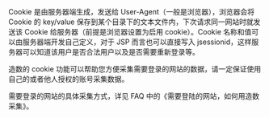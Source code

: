 Cookie 是由服务器端生成，发送给 User-Agent（一般是浏览器），浏览器会将 Cookie 的 key/value 保存到某个目录下的文本文件内，下次请求同一网站时就发送该 Cookie 给服务器（前提是浏览器设置为启用 cookie）。Cookie 名称和值可以由服务器端开发自己定义，对于 JSP 而言也可以直接写入 jsessionid，这样服务器可以知道该用户是否合法用户以及是否需要重新登录等。

造数的 cookie 功能可以帮助您方便采集需要登录的网站的数据，请一定保证使用自己的或者他人授权的账号采集数据。

需要登录的网站的具体采集方式，详见 FAQ 中的《需要登陆的网站，如何用造数采集》。

